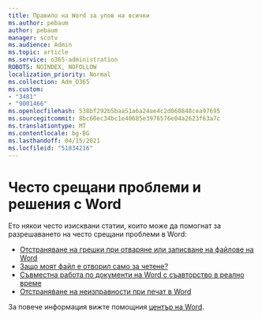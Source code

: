 ```yaml
---
title: Правило на Word за улов на всички
ms.author: pebaum
author: pebaum
manager: scotv
ms.audience: Admin
ms.topic: article
ms.service: o365-administration
ROBOTS: NOINDEX, NOFOLLOW
localization_priority: Normal
ms.collection: Adm_O365
ms.custom:
- "3481"
- "9001466"
ms.openlocfilehash: 538bf292b5baa51a6a24ae4c2d060848cea97695
ms.sourcegitcommit: 8bc60ec34bc1e40685e3976576e04a2623f63a7c
ms.translationtype: MT
ms.contentlocale: bg-BG
ms.lasthandoff: 04/15/2021
ms.locfileid: "51834216"
---
```

# <a name="common-issues-and-resolutions-with-word"></a>Често срещани проблеми и решения с Word

Ето някои често изисквани статии, които може да помогнат за разрешаването на често срещани проблеми в Word:

- [Отстраняване на грешки при отваряне или записване на файлове на Word](https://docs.microsoft.com/alchemyinsights/errors-opening-or-saving-files)
- [Защо моят файл е отворил само за четене?](https://support.office.com/article/why-did-my-file-open-read-only-3ab4b792-da50-4b38-8628-14c64e1f1d15)
- [Съвместна работа по документи на Word с съавторство в реално време](https://support.office.com/article/collaborate-on-word-documents-with-real-time-co-authoring-7dd3040c-3f30-4fdd-bab0-8586492a1f1d?wt.mc_id=fsn_word_share_and_coauthor)
- [Отстраняване на неизправности при печат в Word](https://docs.microsoft.com/office/troubleshoot/word/print-failures-in-word)

За повече информация вижте помощния [център на Word](https://support.office.com/word).
